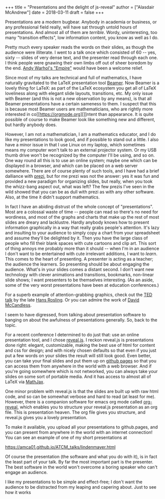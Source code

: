 +++
title = "Presentations and the delight of js-reveal"
author = ["Alasdair McAndrew"]
date = 2018-03-11
draft = false
+++

Presentations are a modern bugbear. Anybody in academia or business, or
any professional field really, will have sat through untold hours of
presentations. And almost all of them are _terrible_. Wordy,
uninteresting, too many "transition effects", low information content,
you know as well as I do.

Pretty much every speaker reads the words on their slides, as though the
audience were illiterate. I went to a talk once which consisted of 60 --
yes, sixty -- slides of very dense text, and the presenter read through
each one. I think people were gnawing their own limbs off out of sheer
boredom by the end.
[Andy Warhol's
"Empire"](https://en.wikipedia.org/wiki/Empire_(1964_film)) would have been a welcome relief.

Since most of my talks are technical and full of mathematics, I have
naturally gravitated to the LaTeX presentation tool
[Beamer](https://en.wikipedia.org/wiki/Beamer_(LaTeX)). Now Beamer is
a lovely thing for LaTeX: as part of the LaTeX ecosystem you get all of
LaTeX loveliness along with elegant slide layouts, transitions, etc. My
only issue with Beamer (and this is not a new observation by any means),
is that all Beamer presentations have a certain sameness to them. I
suspect that this is because most Beamer users are mathematicians, who
are rightly more interested in co[[<https://orgmode.org>][]]ntent than
appearance. It is quite possible of course to make Beamer look like
something new and different, but hardly anybody does.

However, I am not a mathematician, I am a mathematics educator, and I do
like my presentations to look good, and if possible to stand out a
little. I also have a minor issue in that I use Linux on my laptop,
which sometimes means my computer won't talk to an external projector
system. Or my USB thumb drive won't be recognized by the computer I'll
be using, and so on. One way round all this is to use an online system;
maybe one which can be displayed in a browser, and which can be placed
on a web server somewhere. There are of course plenty of such tools, and
I have had a brief dalliance with [prezi](https://prezi.com), but for
me prezi was not the answer: yes it was fun and provided a new paradigm
for organizing slides, but really, when you took the whizz-bang aspect
out, what was left? The few prezis I've seen in the wild showed that you
can be as dull with prezi as with any other software. Also, at the time
it didn't support mathematics.

In fact I have an abiding distrust of the whole concept of
"presentations". Most are a colossal waste of time -- people can read so
there's no need for wordiness, and most of the graphs and charts that
make up the rest of most slides are dreary and lacklustre. Hardly
anybody knows how to present information graphically in a way that
really grabs people's attention. It's lazy and insulting to your
audience to simply copy a chart from your spreadsheet and assume they'll
be delighted by it. Then you have the large class of people who fill
their blank spaces with cute cartoons and clip art. This sort of thing
annoys me probably more than it should -- when I'm in an audience I
don't want to be entertained with cute irrelevant additions, I want to
_learn_. This comes to the heart of presenting. A presenter is acting as
a teacher; the audience the learners. So presenting should be about
engaging the audience. What's in your slides comes a distant second. I
don't want new technology with clever animations and transitions,
bookmarks, non-linear slide shows; I want presenters to be themselves
interesting. (As an aside, some of the very worst presentations have
been at education conferences.)

For a superb example of attention-grabbing graphics, check out the
[TED
talk](https://www.ted.com/talks/hans_rosling_shows_the_best_stats_you_ve_ever_seen) by the late [Hans
Rosling](https://en.wikipedia.org/wiki/Hans_Rosling). Or you can admire the work of
[David McCandless](https://informationisbeautiful.net).

I seem to have digressed, from talking about presentation software to
banging on about the awfulness of presentations generally. So, back to
the topic.

For a recent conference I determined to do just that: use an online
presentation tool, and I chose [reveal.js](https://revealjs.com/#/). I
reckon reveal.js is presentations done right: elegant, customizable,
making the best use of html for content and css for design; and with
nicely chosen defaults so that even if you just put a few words on your
slides the result will still look good. Even better, you can take your
final slides and put them up on [github
pages](https://pages.github.com) so that you can access them from anywhere in the world with a
web browser. And if you're going somewhere which is not networked, you
can always take your slides on some sort of portable media. And it has
access to almost all of LaTeX via [MathJax](https://www.mathjax.org).

One minor problem with reveal.js is that the slides are built up with
raw html code, and so can be somewhat verbose and hard to read (at least
for me). However, there is a companion software for emacs org mode
called [org-reveal](https://github.com/yjwen/org-reveal), which
enables you to structure your reveal.js presentation as an org file.
This is presentation heaven. The org file gives you structure, and
reveal.js gives you a lovely presentation.

To make it available, you upload all your presentations to github.pages,
and you can present from anywhere in the world with an internet
connection! You can see an example of one of my short presentations at

<https://amca01.github.io/ATCM_talks/lindenmayer.html>

Of course the presentation (the software and what you do with it), is in
fact the least part of your talk. By far the most important part is the
presenter. The best software in the world won't overcome a boring
speaker who can't engage an audience.

I like my presentations to be simple and effect-free; I don't want the
audience to be distracted from my leaping and capering about.
Just to see how it works

[//]: # "Exported with love from a post written in Org mode"
[//]: # "- https://github.com/kaushalmodi/ox-hugo"
